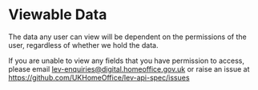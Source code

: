 Viewable Data
========

The data any user can view will be dependent on the permissions of the user, regardless of whether we hold the data.

If you are unable to view any fields that you have permission to access, please email lev-enquiries@digital.homeoffice.gov.uk or raise an issue at https://github.com/UKHomeOffice/lev-api-spec/issues
